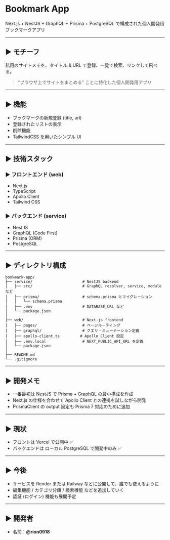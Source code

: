 # Bookmark App

Next.js + NestJS + GraphQL + Prisma + PostgreSQL で構成された個人開発用ブックマークアプリ

---

## ▶️ モチーフ

私用のサイトメモを、タイトル & URL で登録、一覧で検索、リンクして飛べる。

> "ブラウザ上でサイトをまとめる" ことに特化した個人開発用アプリ

---

## ▶️ 機能

- ブックマークの新規登録 (title, url)
- 登録されたリストの表示
- 削除機能
- TailwindCSS を用いたシンプル UI

---

## ▶️ 技術スタック

### ▶️ フロントエンド (web)

- Next.js
- TypeScript
- Apollo Client
- Tailwind CSS

### ▶️ バックエンド (service)

- NestJS
- GraphQL (Code First)
- Prisma (ORM)
- PostgreSQL

---

## ▶️ ディレクトリ構成

```plaintext
bookmark-app/
├── service/                      # NestJS backend
│   ├── src/                      # GraphQL resolver, service, moduleなど
│   ├── prisma/                   # schema.prisma とマイグレーション
│   │   └── schema.prisma
│   ├── .env                      # DATABASE_URL など
│   └── package.json
│
├── web/                          # Next.js frontend
│   ├── pages/                    # ページルーティング
│   ├── graphql/                  # クエリ・ミューテーション定義
│   ├── apollo-client.ts         # Apollo Client 設定
│   ├── .env.local                # NEXT_PUBLIC_API_URL を定義
│   └── package.json
│
├── README.md
└── .gitignore
```

</details>

---

## ▶️ 開発メモ

- 一番最初は NestJS で Prisma + GraphQL の最小構成を作成
- Next.js の仕様を合わせて Apollo Client との連携を試しながら開発
- PrismaClient の output 設定も Prisma 7 対応のために追加

---

## ▶️ 現状

- フロントは Vercel で公開中 ✅
- バックエンドは ローカル PostgreSQL で開発中のみ ✅

---

## ▶️ 今後

- サービスを Render または Railway などに公開して、誰でも使えるように
- 編集機能 / カテゴリ分類 / 検索機能 などを追加していく
- 認証 (ログイン) 機能も展開予定

---

## ▶️ 開発者

- 名前：**@rion0918**
